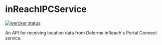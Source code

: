 inReachIPCService
=================
[![wercker status](https://app.wercker.com/status/2a4114c1102832e13c705fa49228d4c9/s/master "wercker status")](https://app.wercker.com/project/bykey/2a4114c1102832e13c705fa49228d4c9)

An API for receiving location data from Delorme inReach's Portal Connect service.

